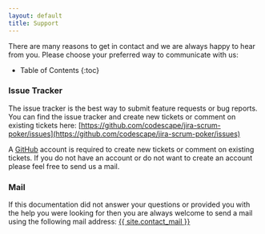 ```yaml
---
layout: default
title: Support
---
```


There are many reasons to get in contact and we are always happy to hear from you.
Please choose your preferred way to communicate with us:

* Table of Contents
{:toc}

### Issue Tracker

The issue tracker is the best way to submit feature requests or bug reports.
You can find the issue tracker and create new tickets or comment on existing tickets here:
[https://github.com/codescape/jira-scrum-poker/issues](https://github.com/codescape/jira-scrum-poker/issues)

A [GitHub](https://www.github.com) account is required to create new tickets or comment on existing tickets.
If you do not have an account or do not want to create an account please feel free to send us a mail.

### Mail

If this documentation did not answer your questions or provided you with the help you were looking for then you are always welcome to send a mail using the following mail address: <a href="mailto:{{ site.contact_mail }}">{{ site.contact_mail }}</a>
